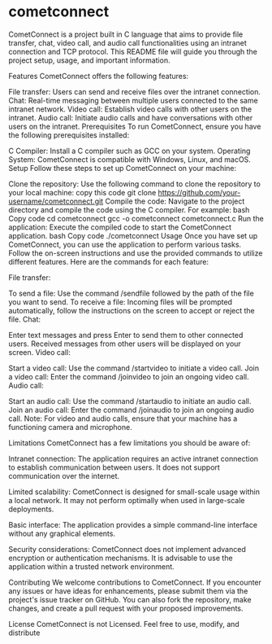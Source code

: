 # cometconnect
CometConnect is a project built in C language that aims to provide file transfer, chat, video call, and audio call functionalities using an intranet connection and TCP protocol. This README file will guide you through the project setup, usage, and important information.

Features
CometConnect offers the following features:

File transfer: Users can send and receive files over the intranet connection.
Chat: Real-time messaging between multiple users connected to the same intranet network.
Video call: Establish video calls with other users on the intranet.
Audio call: Initiate audio calls and have conversations with other users on the intranet.
Prerequisites
To run CometConnect, ensure you have the following prerequisites installed:

C Compiler: Install a C compiler such as GCC on your system.
Operating System: CometConnect is compatible with Windows, Linux, and macOS.
Setup
Follow these steps to set up CometConnect on your machine:

Clone the repository: Use the following command to clone the repository to your local machine:
copy this code git clone https://github.com/your-username/cometconnect.git
Compile the code: Navigate to the project directory and compile the code using the C compiler. For example:
bash
Copy code
cd cometconnect
gcc -o cometconnect cometconnect.c
Run the application: Execute the compiled code to start the CometConnect application.
bash
Copy code
./cometconnect
Usage
Once you have set up CometConnect, you can use the application to perform various tasks. Follow the on-screen instructions and use the provided commands to utilize different features. Here are the commands for each feature:

File transfer:

To send a file: Use the command /sendfile followed by the path of the file you want to send.
To receive a file: Incoming files will be prompted automatically, follow the instructions on the screen to accept or reject the file.
Chat:

Enter text messages and press Enter to send them to other connected users.
Received messages from other users will be displayed on your screen.
Video call:

Start a video call: Use the command /startvideo to initiate a video call.
Join a video call: Enter the command /joinvideo to join an ongoing video call.
Audio call:

Start an audio call: Use the command /startaudio to initiate an audio call.
Join an audio call: Enter the command /joinaudio to join an ongoing audio call.
Note: For video and audio calls, ensure that your machine has a functioning camera and microphone.

Limitations
CometConnect has a few limitations you should be aware of:

Intranet connection: The application requires an active intranet connection to establish communication between users. It does not support communication over the internet.

Limited scalability: CometConnect is designed for small-scale usage within a local network. It may not perform optimally when used in large-scale deployments.

Basic interface: The application provides a simple command-line interface without any graphical elements.

Security considerations: CometConnect does not implement advanced encryption or authentication mechanisms. It is advisable to use the application within a trusted network environment.

Contributing
We welcome contributions to CometConnect. If you encounter any issues or have ideas for enhancements, please submit them via the project's issue tracker on GitHub. You can also fork the repository, make changes, and create a pull request with your proposed improvements.

License
CometConnect is not Licensed. Feel free to use, modify, and distribute

